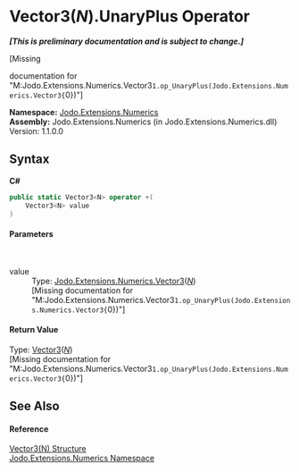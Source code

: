# Vector3(*N*).UnaryPlus Operator 
 _**\[This is preliminary documentation and is subject to change.\]**_

\[Missing <summary> documentation for "M:Jodo.Extensions.Numerics.Vector3`1.op_UnaryPlus(Jodo.Extensions.Numerics.Vector3{`0})"\]

**Namespace:**&nbsp;<a href="N_Jodo_Extensions_Numerics">Jodo.Extensions.Numerics</a><br />**Assembly:**&nbsp;Jodo.Extensions.Numerics (in Jodo.Extensions.Numerics.dll) Version: 1.1.0.0

## Syntax

**C#**<br />
``` C#
public static Vector3<N> operator +(
	Vector3<N> value
)
```


#### Parameters
&nbsp;<dl><dt>value</dt><dd>Type: <a href="T_Jodo_Extensions_Numerics_Vector3_1">Jodo.Extensions.Numerics.Vector3</a>(<a href="T_Jodo_Extensions_Numerics_Vector3_1">*N*</a>)<br />\[Missing <param name="value"/> documentation for "M:Jodo.Extensions.Numerics.Vector3`1.op_UnaryPlus(Jodo.Extensions.Numerics.Vector3{`0})"\]</dd></dl>

#### Return Value
Type: <a href="T_Jodo_Extensions_Numerics_Vector3_1">Vector3</a>(<a href="T_Jodo_Extensions_Numerics_Vector3_1">*N*</a>)<br />\[Missing <returns> documentation for "M:Jodo.Extensions.Numerics.Vector3`1.op_UnaryPlus(Jodo.Extensions.Numerics.Vector3{`0})"\]

## See Also


#### Reference
<a href="T_Jodo_Extensions_Numerics_Vector3_1">Vector3(N) Structure</a><br /><a href="N_Jodo_Extensions_Numerics">Jodo.Extensions.Numerics Namespace</a><br />